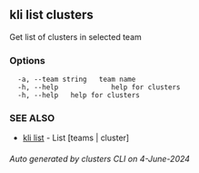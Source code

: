 ## kli list clusters

Get list of clusters in selected team



### Options

```
  -a, --team string   team name
  -h, --help             help for clusters
  -h, --help   help for clusters
```

### SEE ALSO

* [kli list](kli_list.md)  - List [teams | cluster]

###### Auto generated by clusters CLI on 4-June-2024
